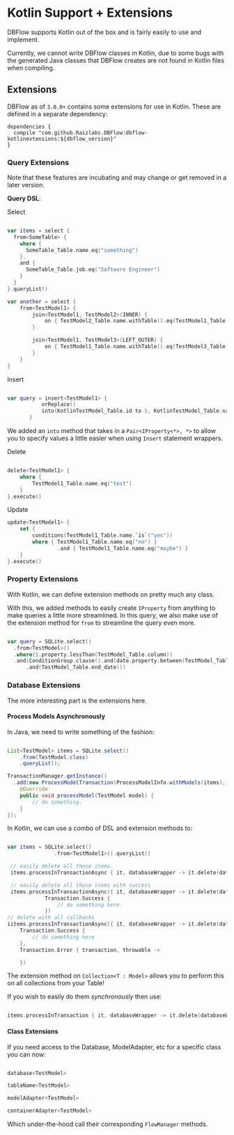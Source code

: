 # Kotlin Support + Extensions

DBFlow supports Kotlin out of the box and is fairly easily to use and implement.

Currently, we cannot write DBFlow classes in Kotlin, due to some bugs with the generated
Java classes that DBFlow creates are not found in Kotlin files when compiling.

## Extensions

DBFlow as of `3.0.0+` contains some extensions for use in Kotlin. These
are defined in a separate dependency:

```
dependencies {
  compile "com.github.Raizlabs.DBFlow:dbflow-kotlinextensions:${dbflow_version}"
}

```

### Query Extensions

Note that these features are incubating and may change or get removed in a later version.

__Query DSL__:

Select

```kotlin

var items = select {
  from<SomeTable> {
    where {
      SomeTable_Table.name.eq("something")
    }.
    and {
      SomeTable_Table.job.eq("Software Engineer")
    }
  }
}.queryList()

var another = select {
    from<TestModel1> {
        join<TestModel1, TestModel2>(INNER) {
            on { TestModel2_Table.name.withTable().eq(TestModel1_Table.name.withTable()) }
        }

        join<TestModel1, TestModel3>(LEFT_OUTER) {
            on { TestModel1_Table.name.withTable().eq(TestModel3_Table.name.withTable()) }
        }
    }
}

```

Insert

```kotlin

var query = insert<TestModel1> {
           orReplace()
           into(KotlinTestModel_Table.id to 5, KotlinTestModel_Table.name to "5")
       }

```

We added an `into` method that takes in a `Pair<IProperty<*>, *>` to allow you
to specify values a little easier when using `Insert` statement wrappers.

Delete

```kotlin

delete<TestModel1> {
    where {
        TestModel1_Table.name.eq("test")
    }
}.execute()

```

Update

```kotlin
update<TestModel1> {
    set {
        conditions(TestModel1_Table.name.`is`("yes"))
        where { TestModel1_Table.name.eq("no") }
                .and { TestModel1_Table.name.eq("maybe") }
    }
}.execute()
```

### Property Extensions

With Kotlin, we can define extension methods on pretty much any class.

With this, we added methods to easily create `IProperty` from anything to make
queries a little more streamlined. In this query, we also make use of the extension
method for `from` to streamline the query even more.

```kotlin

var query = SQLite.select()
  .from<TestModel>()
  .where(5.property.lessThan(TestModel_Table.column))
  .and(ConditionGroup.clause().and(date.property.between(TestModel_Table.start_date)
      .and(TestModel_Table.end_date)))


```

### Database Extensions

The more interesting part is the extensions here.

#### Process Models Asynchronously

In Java, we need to write something of the fashion:

```java

List<TestModel> items = SQLite.select()
    .from(TestModel.class)
    .queryList();

TransactionManager.getInstance()
  .add(new ProcessModelTransaction(ProcessModelInfo.withModels(items), null) {
    @Override
    public void processModel(TestModel model) {
        // do something.
    }
});

```

In Kotlin, we can use a combo of DSL and extension methods to:

```kotlin

var items = SQLite.select()
               .from<TestModel1>().queryList()

 // easily delete all these items.
 items.processInTransactionAsync { it, databaseWrapper -> it.delete(databaseWrapper) }

 // easily delete all these items with success
 items.processInTransactionAsync({ it, databaseWrapper -> it.delete(databaseWrapper) },
            Transaction.Success {
                // do something here
            })
// delete with all callbacks
iitems.processInTransactionAsync({ it, databaseWrapper -> it.delete(databaseWrapper) },
    Transaction.Success {
        // do something here
    },
    Transaction.Error { transaction, throwable ->

    })

```

The extension method on `Collection<T : Model>` allows you to perform this on all
collections from your Table!

If you wish to easily do them _synchronously_ then use:

```kotlin

items.processInTransaction { it, databaseWrapper -> it.delete(databaseWrapper) }

```

#### Class Extensions

If you need access to the Database, ModelAdapter, etc for a specific class you
can now:


```kotlin

database<TestModel>

tableName<TestModel>

modelAdapter<TestModel>

containerAdapter<TestModel>

```


Which under-the-hood call their corresponding `FlowManager` methods.
